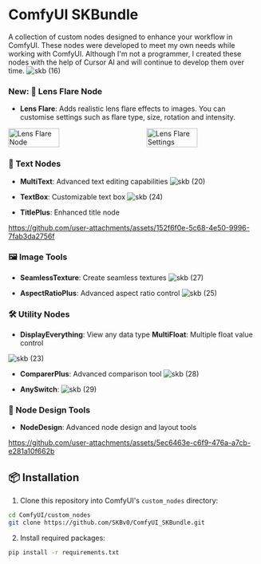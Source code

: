 # ComfyUI SKBundle

A collection of custom nodes designed to enhance your workflow in ComfyUI. These nodes were developed to meet my own needs while working with ComfyUI. Although I'm not a programmer, I created these nodes with the help of Cursor AI and will continue to develop them over time.
![skb (16)](https://github.com/user-attachments/assets/63e37dcd-18f2-46c8-94ab-0c5a986ae868)
### New: 📸 Lens Flare Node
- **Lens Flare**: Adds realistic lens flare effects to images. You can customise settings such as flare type, size, rotation and intensity.

<div style="display: flex; justify-content: space-between;">
  <img src="https://github.com/user-attachments/assets/444f8a80-767f-4fd8-a52c-9cef8888b2c5" alt="Lens Flare Node" style="width: 45%; height: auto;">
  <img src="https://github.com/user-attachments/assets/5daaf6eb-6ae9-4c3a-9f05-4856029b2a74" alt="Lens Flare Settings" style="width: 45%; height: auto;">
</div>

### 📝 Text Nodes
- **MultiText**: Advanced text editing capabilities
![skb (20)](https://github.com/user-attachments/assets/62a5bec0-5624-43f1-8315-d75577f7569b)

- **TextBox**: Customizable text box
![skb (24)](https://github.com/user-attachments/assets/6ba84995-f4cf-4904-bb64-77ff9d6bd6ad)

- **TitlePlus**: Enhanced title node

https://github.com/user-attachments/assets/152f6f0e-5c68-4e50-9996-7fab3da2756f



### 🖼️ Image Tools
- **SeamlessTexture**: Create seamless textures
  ![skb (27)](https://github.com/user-attachments/assets/397cf73b-d191-4073-b527-19c97e8d45eb)

- **AspectRatioPlus**: Advanced aspect ratio control
  ![skb (25)](https://github.com/user-attachments/assets/d08200d3-b265-43a8-b198-4bc5af3fe672)


### 🛠️ Utility Nodes
- **DisplayEverything**: View any data type
  **MultiFloat**: Multiple float value control

![skb (23)](https://github.com/user-attachments/assets/0e3c7cab-f58d-4508-9048-225ac8710dec)

- **ComparerPlus**: Advanced comparison tool
![skb (28)](https://github.com/user-attachments/assets/e7dbeb4b-5f4f-4bcd-9fbc-ee5cc59e584d)

- **AnySwitch**: 
![skb (29)](https://github.com/user-attachments/assets/acaed14e-d0a9-42dc-ae88-11695f623863)


### 🎨 Node Design Tools

- **NodeDesign**: Advanced node design and layout tools
  
https://github.com/user-attachments/assets/5ec6463e-c6f9-476a-a7cb-e281a10f662b


## 📦 Installation

1. Clone this repository into ComfyUI's `custom_nodes` directory:
```bash
cd ComfyUI/custom_nodes
git clone https://github.com/SKBv0/ComfyUI_SKBundle.git
```

2. Install required packages:
```bash
pip install -r requirements.txt
 

